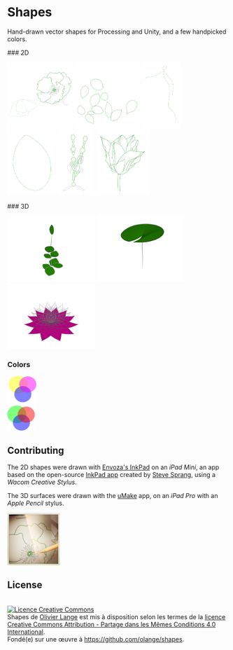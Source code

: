 # Shapes

Hand-drawn vector shapes for Processing and Unity, and a few handpicked colors.

### 2D

<a href="2d/coquelicots/Coquelicots.svg"><img src="2d/coquelicots/Coquelicots.png" height="150" title="Deux coquelicots (InkPad)" /></a>
<a href="2d/feuilles/Feuilles.svg"><img src="2d/feuilles/Feuilles.png" height="150" title="Feuilles arbre (InkPad)" /></a>
<a href="2d/figure-tombante/Figure%20tombante.svg"><img src="2d/figure-tombante/Figure%20tombante.png" height="150" title="Figure tombante (InkPad)" /></a>
<a href="2d/lotus/Lotus.svg"><img src="2d/lotus/Lotus.png" height="150" title="Feuille de fleur de lotus (InkPad)" /></a>
<a href="2d/rosace/Rosace.svg"><img src="2d/rosace/Rosace.png" height="150" title="Rosace (InkPad)" /></a>
<a href="2d/tulipe/Tulipe.svg"><img src="2d/tulipe/Tulipe.png" height="150" title="Tulipe (InkPad)" /></a>

### 3D

<a href="3d/leafage/README.md"><img src="3d/leafage/Leafage.png" title="Leafage mesh (uMake)" height="150" /></a>
<a href="3d/nenufars/Nenufar.obj"><img src="3d/nenufars/Nenufar.png" height="150" title="Feuille de nénufar (uMake)" /></a>
<a href="3d/lotus/Lotus%20Flower.obj"><img src="3d/lotus/Lotus%20Flower.png" height="150" title="Fleur de lotus (uMake)" /></a>

### Colors

<a href="colors/Colors.svg"><img src="colors/Colors.png" height="125" title="Teintes primaires en addition et soustraction" /></a>

## Contributing

The 2D shapes were drawn with [Envoza's InkPad](https://itunes.apple.com/app/inkpad-vector-design-illustration/id1057007769) on an _iPad Mini_, an app based on the open-source [InkPad app](https://github.com/sprang/Inkpad) created by [Steve Sprang](https://github.com/sprang/), using a _Wacom Creative Stylus_.

The 3D surfaces were drawn with the [uMake](https://itunes.apple.com/app/umake/id1042246861) app, on an _iPad Pro_ with an _Apple Pencil_ stylus.

<img src="doc/images/inkpad-ipad-pencil.jpg" height="120" title="InkPad et Apple Pencil" />

## License

<br/><a rel="license" href="http://creativecommons.org/licenses/by-sa/4.0/"><img alt="Licence Creative Commons" style="border-width:0" src="https://i.creativecommons.org/l/by-sa/4.0/80x15.png" /></a>
<br /><span xmlns:dct="http://purl.org/dc/terms/" property="dct:title">Shapes</span> de <a xmlns:cc="http://creativecommons.org/ns#" href="https://github.com/olange/shapes" property="cc:attributionName" rel="cc:attributionURL">Olivier Lange</a> est mis à disposition selon les termes de la <a rel="license" href="http://creativecommons.org/licenses/by-sa/4.0/">licence Creative Commons Attribution - Partage dans les Mêmes Conditions 4.0 International</a>.
<br />Fondé(e) sur une œuvre à <a xmlns:dct="http://purl.org/dc/terms/" href="https://github.com/olange/shapes" rel="dct:source">https://github.com/olange/shapes</a>.
